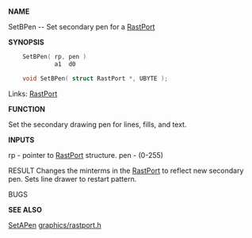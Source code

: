 
**NAME**

SetBPen -- Set secondary pen for a [RastPort](_OOAF)

**SYNOPSIS**

```c
    SetBPen( rp, pen )
             a1  d0

    void SetBPen( struct RastPort *, UBYTE );

```
Links: [RastPort](_OOAF) 

**FUNCTION**

Set the secondary drawing pen for lines, fills, and text.

**INPUTS**

rp - pointer to [RastPort](_OOAF) structure.
pen - (0-255)

RESULT
Changes the minterms in the [RastPort](_OOAF) to reflect new secondary pen.
Sets line drawer to restart pattern.

BUGS

**SEE ALSO**

[SetAPen](SetAPen) [graphics/rastport.h](_OOAF)
